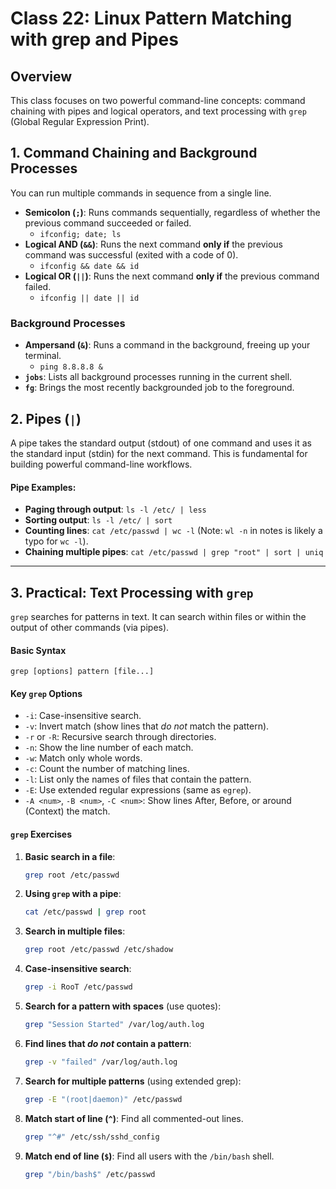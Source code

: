 # Class 22: Linux Pattern Matching with grep and Pipes

## Overview

This class focuses on two powerful command-line concepts: command chaining with pipes and logical operators, and text processing with `grep` (Global Regular Expression Print).

## 1. Command Chaining and Background Processes

You can run multiple commands in sequence from a single line.

* **Semicolon (`;`)**: Runs commands sequentially, regardless of whether the previous command succeeded or failed.
    * `ifconfig; date; ls`
* **Logical AND (`&&`)**: Runs the next command **only if** the previous command was successful (exited with a code of 0).
    * `ifconfig && date && id`
* **Logical OR (`||`)**: Runs the next command **only if** the previous command failed.
    * `ifconfig || date || id`

### Background Processes

* **Ampersand (`&`)**: Runs a command in the background, freeing up your terminal.
    * `ping 8.8.8.8 &`
* **`jobs`**: Lists all background processes running in the current shell.
* **`fg`**: Brings the most recently backgrounded job to the foreground.

## 2. Pipes (`|`)

A pipe takes the standard output (stdout) of one command and uses it as the standard input (stdin) for the next command. This is fundamental for building powerful command-line workflows.

#### Pipe Examples:

* **Paging through output**: `ls -l /etc/ | less`
* **Sorting output**: `ls -l /etc/ | sort`
* **Counting lines**: `cat /etc/passwd | wc -l` (Note: `wl -n` in notes is likely a typo for `wc -l`).
* **Chaining multiple pipes**: `cat /etc/passwd | grep "root" | sort | uniq`

---

## 3. Practical: Text Processing with `grep`

`grep` searches for patterns in text. It can search within files or within the output of other commands (via pipes).

#### Basic Syntax

`grep [options] pattern [file...]`

#### Key `grep` Options

* `-i`: Case-insensitive search.
* `-v`: Invert match (show lines that *do not* match the pattern).
* `-r` or `-R`: Recursive search through directories.
* `-n`: Show the line number of each match.
* `-w`: Match only whole words.
* `-c`: Count the number of matching lines.
* `-l`: List only the names of files that contain the pattern.
* `-E`: Use extended regular expressions (same as `egrep`).
* `-A <num>`, `-B <num>`, `-C <num>`: Show lines After, Before, or around (Context) the match.

#### `grep` Exercises

1.  **Basic search in a file**:
    ```bash
    grep root /etc/passwd
    ```
   

2.  **Using `grep` with a pipe**:
    ```bash
    cat /etc/passwd | grep root
    ```
   

3.  **Search in multiple files**:
    ```bash
    grep root /etc/passwd /etc/shadow
    ```
   

4.  **Case-insensitive search**:
    ```bash
    grep -i RooT /etc/passwd
    ```
   

5.  **Search for a pattern with spaces** (use quotes):
    ```bash
    grep "Session Started" /var/log/auth.log
    ```
   

6.  **Find lines that *do not* contain a pattern**:
    ```bash
    grep -v "failed" /var/log/auth.log
    ```
   

7.  **Search for multiple patterns** (using extended grep):
    ```bash
    grep -E "(root|daemon)" /etc/passwd
    ```
   

8.  **Match start of line (`^`)**: Find all commented-out lines.
    ```bash
    grep "^#" /etc/ssh/sshd_config
    ```
   

9.  **Match end of line (`$`)**: Find all users with the `/bin/bash` shell.
    ```bash
    grep "/bin/bash$" /etc/passwd
    ```

